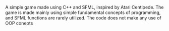 A simple game made using C++ and SFML, inspired by Atari Centipede. 
The game is made mainly using simple fundamental concepts of programming, and SFML functions are rarely utilized. 
The code does not make any use of OOP conepts 
